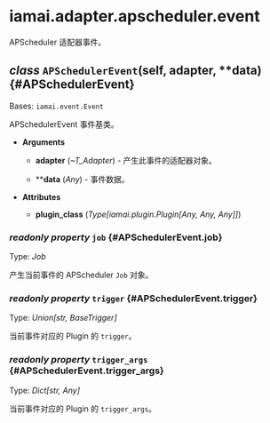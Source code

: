 # iamai.adapter.apscheduler.event

APScheduler 适配器事件。

## *class* `APSchedulerEvent`(self, adapter, **data) {#APSchedulerEvent}

Bases: `iamai.event.Event`

APSchedulerEvent 事件基类。

- **Arguments**

  - **adapter** (*~T_Adapter*) - 产生此事件的适配器对象。

  - ****data** (*Any*) - 事件数据。

- **Attributes**

  - **plugin_class** (*Type[iamai.plugin.Plugin[Any, Any, Any]]*)

### *readonly property* `job` {#APSchedulerEvent.job}

Type: *Job*

产生当前事件的 APScheduler `Job` 对象。

### *readonly property* `trigger` {#APSchedulerEvent.trigger}

Type: *Union[str, BaseTrigger]*

当前事件对应的 Plugin 的 `trigger`。

### *readonly property* `trigger_args` {#APSchedulerEvent.trigger_args}

Type: *Dict[str, Any]*

当前事件对应的 Plugin 的 `trigger_args`。